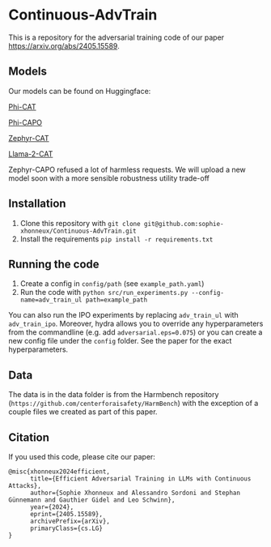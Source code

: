 # Continuous-AdvTrain

This is a repository for the adversarial training code of our paper https://arxiv.org/abs/2405.15589.

## Models

Our models can be found on Huggingface:

[Phi-CAT](https://huggingface.co/ContinuousAT/Phi-CAT)

[Phi-CAPO](https://huggingface.co/ContinuousAT/Phi-CAPO)

[Zephyr-CAT](https://huggingface.co/ContinuousAT/Zephyr-CAT) 

[Llama-2-CAT](https://huggingface.co/ContinuousAT/Llama-2-7B-CAT)

Zephyr-CAPO refused a lot of harmless requests. We will upload a new model soon with a more sensible robustness utility trade-off



## Installation

1. Clone this repository with `git clone git@github.com:sophie-xhonneux/Continuous-AdvTrain.git`
2. Install the requirements `pip install -r requirements.txt`

## Running the code

1. Create a config in `config/path` (see `example_path.yaml`)
2. Run the code with `python src/run_experiments.py --config-name=adv_train_ul path=example_path`

You can also run the IPO experiments by replacing `adv_train_ul` with `adv_train_ipo`. Moreover, hydra allows you to override any hyperparameters from the commandline (e.g. add `adversarial.eps=0.075`) or you can create a new config file under the `config` folder. See the paper for the exact hyperparameters.

## Data

The data is in the data folder is from the Harmbench repository (`https://github.com/centerforaisafety/HarmBench`) with the exception of a couple files we created as part of this paper.

## Citation

If you used this code, please cite our paper:

```
@misc{xhonneux2024efficient,
      title={Efficient Adversarial Training in LLMs with Continuous Attacks}, 
      author={Sophie Xhonneux and Alessandro Sordoni and Stephan Günnemann and Gauthier Gidel and Leo Schwinn},
      year={2024},
      eprint={2405.15589},
      archivePrefix={arXiv},
      primaryClass={cs.LG}
}
```
